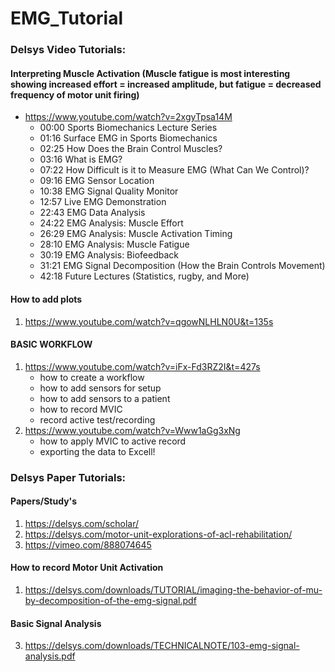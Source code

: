 # EMG_Tutorial


### Delsys Video Tutorials:

#### Interpreting Muscle Activation (Muscle fatigue is most interesting showing increased effort = increased amplitude, but fatigue = decreased frequency of motor unit firing)
- https://www.youtube.com/watch?v=2xgyTpsa14M
    - 00:00 Sports Biomechanics Lecture Series
    -  01:16 Surface EMG in Sports Biomechanics
    -  02:25 How Does the Brain Control Muscles?
    -  03:16 What is EMG?
    -  07:22 How Difficult is it to Measure EMG (What Can We Control)?
    -  09:16 EMG Sensor Location
    -  10:38 EMG Signal Quality Monitor
    -  12:57 Live EMG Demonstration
    -  22:43 EMG Data Analysis
    -  24:22 EMG Analysis: Muscle Effort
    -  26:29 EMG Analysis: Muscle Activation Timing
    -  28:10 EMG Analysis: Muscle Fatigue
    -  30:19 EMG Analysis: Biofeedback
    -  31:21 EMG Signal Decomposition (How the Brain Controls Movement)
    -  42:18 Future Lectures (Statistics, rugby, and More)

#### How to add plots
1. https://www.youtube.com/watch?v=qgowNLHLN0U&t=135s

#### BASIC WORKFLOW
1. https://www.youtube.com/watch?v=iFx-Fd3RZ2I&t=427s
   - how to create a workflow
   - how to add sensors for setup
   - how to add sensors to a patient
   - how to record MVIC
   - record active test/recording
2. https://www.youtube.com/watch?v=Www1aGg3xNg
   - how to apply MVIC to active record
   - exporting the data to Excell!

### Delsys Paper Tutorials:

#### Papers/Study's
1. https://delsys.com/scholar/
2. https://delsys.com/motor-unit-explorations-of-acl-rehabilitation/
  3.   https://vimeo.com/888074645

#### How to record Motor Unit Activation
1. https://delsys.com/downloads/TUTORIAL/imaging-the-behavior-of-mu-by-decomposition-of-the-emg-signal.pdf

#### Basic Signal Analysis 
3. https://delsys.com/downloads/TECHNICALNOTE/103-emg-signal-analysis.pdf
